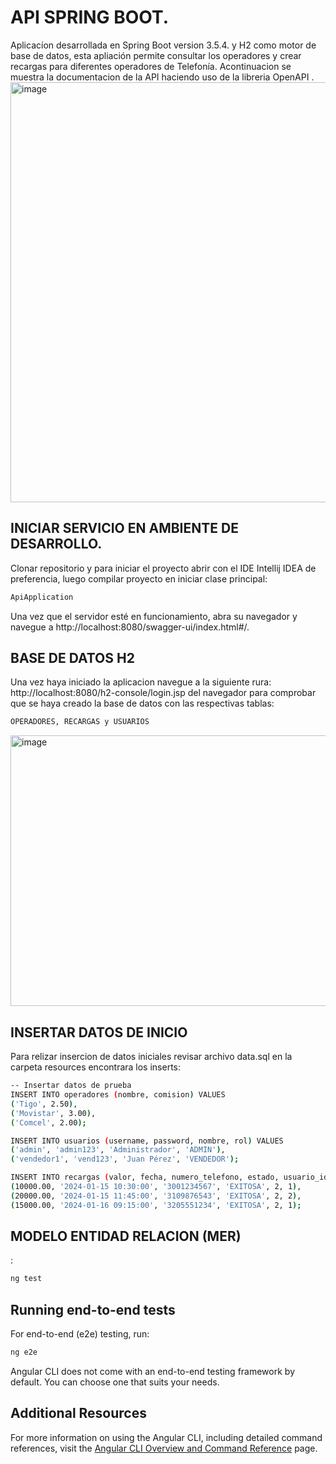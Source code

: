 # API SPRING BOOT.

Aplicacíon desarrollada en Spring Boot version 3.5.4. y H2 como motor de base de datos, esta apliación permite consultar los operadores y crear recargas para diferentes operadores de Telefonía.
Acontinuacion se muestra la documentacion de la API haciendo uso de la libreria OpenAPI . <img width="1344" height="672" alt="image" src="https://github.com/user-attachments/assets/3054a6b9-fe15-4c53-bf3e-cd160b3ef9ab" />




## INICIAR SERVICIO EN AMBIENTE DE DESARROLLO.

Clonar repositorio y para iniciar el proyecto abrir con el IDE Intellij IDEA de preferencia, luego compilar proyecto en iniciar clase principal:

```bash
ApiApplication
```

Una vez que el servidor esté en funcionamiento, abra su navegador y navegue a http://localhost:8080/swagger-ui/index.html#/. 

## BASE DE DATOS H2

Una vez haya iniciado la aplicacion navegue a la siguiente rura: http://localhost:8080/h2-console/login.jsp del navegador para comprobar que se haya creado la base de datos con las respectivas tablas:

```bash
OPERADORES, RECARGAS y USUARIOS 
```

<img width="795" height="433" alt="image" src="https://github.com/user-attachments/assets/a46a7579-dc10-4e2a-8bf6-d3205dd8a25d" />



## INSERTAR DATOS DE INICIO

Para relizar insercion de datos iniciales revisar archivo data.sql en la carpeta resources encontrara los inserts:

```bash
-- Insertar datos de prueba
INSERT INTO operadores (nombre, comision) VALUES
('Tigo', 2.50),
('Movistar', 3.00),
('Comcel', 2.00);

INSERT INTO usuarios (username, password, nombre, rol) VALUES
('admin', 'admin123', 'Administrador', 'ADMIN'),
('vendedor1', 'vend123', 'Juan Pérez', 'VENDEDOR');

INSERT INTO recargas (valor, fecha, numero_telefono, estado, usuario_id, operador_id) VALUES
(10000.00, '2024-01-15 10:30:00', '3001234567', 'EXITOSA', 2, 1),
(20000.00, '2024-01-15 11:45:00', '3109876543', 'EXITOSA', 2, 2),
(15000.00, '2024-01-16 09:15:00', '3205551234', 'EXITOSA', 2, 1);
```



## MODELO ENTIDAD RELACION (MER)

:

```bash
ng test
```

## Running end-to-end tests

For end-to-end (e2e) testing, run:

```bash
ng e2e
```

Angular CLI does not come with an end-to-end testing framework by default. You can choose one that suits your needs.

## Additional Resources

For more information on using the Angular CLI, including detailed command references, visit the [Angular CLI Overview and Command Reference](https://angular.dev/tools/cli) page.
